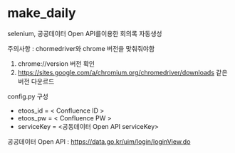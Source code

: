 # make_daily
selenium, 공공데이터 Open API를이용한 회의록 자동생성 

주의사항 : chormedriver와 chrome 버전을 맞춰줘야함
1. chrome://version 버전 확인
2. https://sites.google.com/a/chromium.org/chromedriver/downloads 같은 버전 다운르드

config.py 구성
- etoos_id = < Confluence ID >
- etoos_pw = < Confluence PW >
- serviceKey = <공동데이터 Open API serviceKey>

공공데이터 Open API : https://data.go.kr/uim/login/loginView.do
